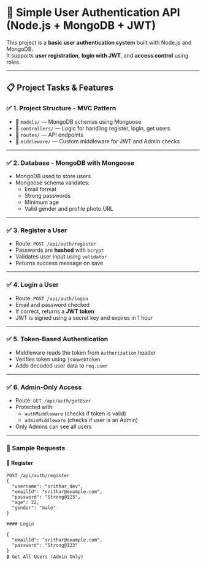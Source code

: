# 🔐 Simple User Authentication API (Node.js + MongoDB + JWT)

This project is a **basic user authentication system** built with Node.js and MongoDB.  
It supports **user registration**, **login with JWT**, and **access control** using roles.

---

## 📋 Project Tasks & Features

### ✅ 1. Project Structure - MVC Pattern

- 📂 `models/` — MongoDB schemas using Mongoose
- 📂 `controllers/` — Logic for handling register, login, get users
- 📂 `routes/` — API endpoints
- 📂 `middleware/` — Custom middleware for JWT and Admin checks

---

### ✅ 2. Database - MongoDB with Mongoose

- MongoDB used to store users
- Mongoose schema validates:
  - Email format
  - Strong passwords
  - Minimum age
  - Valid gender and profile photo URL

---

### ✅ 3. Register a User

- Route: `POST /api/auth/register`
- Passwords are **hashed** with `bcrypt`
- Validates user input using `validator`
- Returns success message on save

---

### ✅ 4. Login a User

- Route: `POST /api/auth/login`
- Email and password checked
- If correct, returns a **JWT token**
- JWT is signed using a secret key and expires in 1 hour

---

### ✅ 5. Token-Based Authentication

- Middleware reads the token from `Authorization` header
- Verifies token using `jsonwebtoken`
- Adds decoded user data to `req.user`

---

### ✅ 6. Admin-Only Access

- Route: `GET /api/auth/getUser`
- Protected with:
  - `authMiddleware` (checks if token is valid)
  - `adminMiddleware` (checks if user is an Admin)
- Only Admins can see all users

---

### 🧪 Sample Requests

#### 🔐 Register

```http
POST /api/auth/register
{
  "username": "srithar_dev",
  "emailId": "srithar@example.com",
  "password": "Strong@123",
  "age": 22,
  "gender": "male"
}

#### Login

{
  "emailId": "srithar@example.com",
  "password": "Strong@123"
}
🔒 Get All Users (Admin Only)

